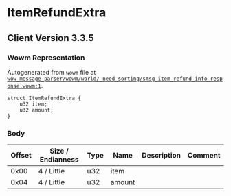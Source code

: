 # ItemRefundExtra

## Client Version 3.3.5

### Wowm Representation

Autogenerated from `wowm` file at [`wow_message_parser/wowm/world/_need_sorting/smsg_item_refund_info_response.wowm:1`](https://github.com/gtker/wow_messages/tree/main/wow_message_parser/wowm/world/_need_sorting/smsg_item_refund_info_response.wowm#L1).
```rust,ignore
struct ItemRefundExtra {
    u32 item;
    u32 amount;
}
```
### Body

| Offset | Size / Endianness | Type | Name | Description | Comment |
| ------ | ----------------- | ---- | ---- | ----------- | ------- |
| 0x00 | 4 / Little | u32 | item |  |  |
| 0x04 | 4 / Little | u32 | amount |  |  |


